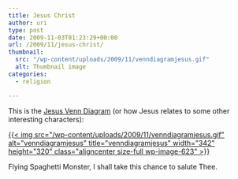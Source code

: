 ```yaml
---
title: Jesus Christ
author: uri
type: post
date: 2009-11-03T01:23:29+00:00
url: /2009/11/jesus-christ/
thumbnail:
  src: "/wp-content/uploads/2009/11/venndiagramjesus.gif"
  alt: Thumbnail image
categories:
  - religion

---
```

This is the [Jesus Venn Diagram][1] (or how Jesus relates to some other interesting characters):

[{{< img src="/wp-content/uploads/2009/11/venndiagramjesus.gif" alt="venndiagramjesus" title="venndiagramjesus" width="342" height="320" class="aligncenter size-full wp-image-623" >}}][2]

Flying Spaghetti Monster, I shall take this chance to salute Thee.

 [1]: https://lolgod.blogspot.com/2009/11/jesus-venn-diagram.html
 [2]: /wp-content/uploads/2009/11/venndiagramjesus.gif